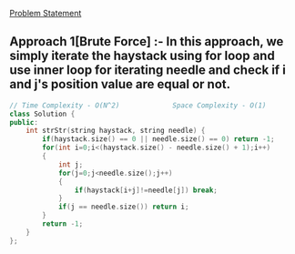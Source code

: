 [Problem Statement](https://leetcode.com/problems/implement-strstr/)

## Approach 1[Brute Force] :- In this approach, we simply iterate the haystack using for loop and use inner loop for iterating needle and check if i and j's position value are equal or not.


```cpp
// Time Complexity - O(N^2)             Space Complexity - O(1)
class Solution {
public:
    int strStr(string haystack, string needle) {
        if(haystack.size() == 0 || needle.size() == 0) return -1;
        for(int i=0;i<(haystack.size() - needle.size() + 1);i++)
        {
            int j;
            for(j=0;j<needle.size();j++)
            {
                if(haystack[i+j]!=needle[j]) break;
            }
            if(j == needle.size()) return i;
        }
        return -1;
    }
};
```
